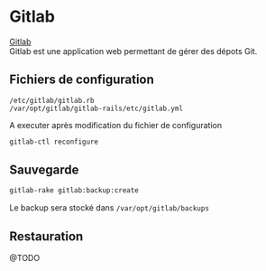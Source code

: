# Gitlab
[Gitlab](https://about.gitlab.com/)  
Gitlab est une application web permettant de gérer des dépots Git.
## Fichiers de configuration
`/etc/gitlab/gitlab.rb`  
`/var/opt/gitlab/gitlab-rails/etc/gitlab.yml`  

A executer après modification du fichier de configuration
```sh
gitlab-ctl reconfigure
```

## Sauvegarde
```sh
gitlab-rake gitlab:backup:create
```
Le backup sera stocké dans `/var/opt/gitlab/backups`

## Restauration
@TODO
